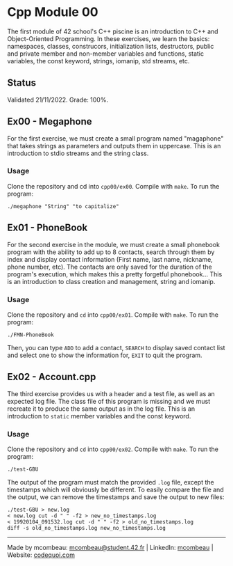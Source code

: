 # Cpp Module 00

The first module of 42 school's C++ piscine is an introduction to C++ and Object-Oriented Programming. In these exercises, we learn the basics: namespaces, classes, construcors, initialization lists, destructors, public and private member and non-member variables and functions, static variables, the const keyword, strings, iomanip, std streams, etc.

## Status

Validated 21/11/2022. Grade: 100%.

## Ex00 - Megaphone

For the first exercise, we must create a small program named "magaphone" that takes strings as parameters and outputs them in uppercase. This is an introduction to stdio
streams and the string class.

### Usage

Clone the repository and cd into `cpp00/ex00`. Compile with `make`. To run the program:

```
./megaphone "String" "to capitalize"
```

## Ex01 - PhoneBook

For the second exercise in the module, we must create a small phonebook program with the ability to add up to 8 contacts, search through them by index and display contact information (First name, last name, nickname, phone number, etc). The contacts are only saved for the duration of the program's execution, which makes this a pretty forgetful phonebook...
This is an introduction to class creation and management, string and iomanip.

### Usage

Clone the repository and `cd` into `cpp00/ex01`. Compile with `make`. To run the program:

```
./FMN-PhoneBook
```

Then, you can type `ADD` to add a contact, `SEARCH` to display saved contact list and select one to show the information for, `EXIT` to quit the program.

## Ex02 - Account.cpp

The third exercise provides us with a header and a test file, as well as an expected log file. The class file of this program is missing and we must recreate it to produce the same output as in the log file.
This is an introduction to `static` member variables and the const keyword.

### Usage

Clone the repository and `cd` into `cpp00/ex02`. Compile with `make`. To run the program:

```
./test-GBU
```

The output of the program must match the provided `.log` file, except the timestamps which will obviously be different. To easily compare the file and the output, we can remove the timestamps and save the output to new files:

```
./test-GBU > new.log
< new.log cut -d " " -f2 > new_no_timestamps.log
< 19920104_091532.log cut -d " " -f2 > old_no_timestamps.log
diff -s old_no_timestamps.log new_no_timestamps.log
```

---
Made by mcombeau: mcombeau@student.42.fr | LinkedIn: [mcombeau](https://www.linkedin.com/in/mia-combeau-86653420b/) | Website: [codequoi.com](https://www.codequoi.com)
